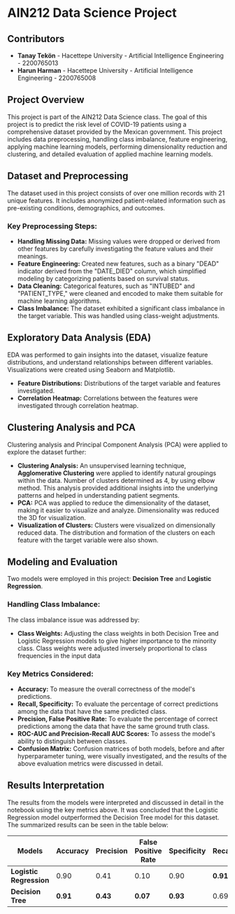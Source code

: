 # AIN212 Data Science Project

## Contributors

- **Tanay Tekön** - Hacettepe University - Artificial Intelligence Engineering - 2200765013
- **Harun Harman** - Hacettepe University - Artificial Intelligence Engineering - 2200765008

## Project Overview

This project is part of the AIN212 Data Science class. The goal of this project is to predict the risk level of COVID-19 patients using a comprehensive dataset provided by the Mexican government. This project includes data preprocessing, handling class imbalance, feature engineering, applying machine learning models, performing dimensionality reduction and clustering, and detailed evaluation of applied machine learning models.

## Dataset and Preprocessing

The dataset used in this project consists of over one million records with 21 unique features. It includes anonymized patient-related information such as pre-existing conditions, demographics, and outcomes.

### Key Preprocessing Steps:

- **Handling Missing Data:** Missing values were dropped or derived from other features by carefully investigating the feature values and their meanings.
- **Feature Engineering:** Created new features, such as a binary "DEAD" indicator derived from the "DATE_DIED" column, which simplified modeling by categorizing patients based on survival status.
- **Data Cleaning:** Categorical features, such as "INTUBED" and "PATIENT_TYPE," were cleaned and encoded to make them suitable for machine learning algorithms.
- **Class Imbalance:** The dataset exhibited a significant class imbalance in the target variable. This was handled using class-weight adjustments.

## Exploratory Data Analysis (EDA)

EDA was performed to gain insights into the dataset, visualize feature distributions, and understand relationships between different variables. Visualizations were created using Seaborn and Matplotlib.

- **Feature Distributions:** Distributions of the target variable and features investigated.
- **Correlation Heatmap:** Correlations between the features were investigated through correlation heatmap.

## Clustering Analysis and PCA

Clustering analysis and Principal Component Analysis (PCA) were applied to explore the dataset further:

- **Clustering Analysis:** An unsupervised learning technique, **Agglomerative Clustering** were applied to identify natural groupings within the data. Number of clusters determined as 4, by using elbow method. This analysis provided additional insights into the underlying patterns and helped in understanding patient segments.
- **PCA:** PCA was applied to reduce the dimensionality of the dataset, making it easier to visualize and analyze. Dimensionality was reduced the 3D for visualization.
- **Visualization of Clusters:** Clusters were visualized on dimensionally reduced data. The distribution and formation of the clusters on each feature with the target variable were also shown. 

## Modeling and Evaluation

Two models were employed in this project: **Decision Tree** and **Logistic Regression**.

### Handling Class Imbalance:

The class imbalance issue was addressed by:

- **Class Weights:** Adjusting the class weights in both Decision Tree and Logistic Regression models to give higher importance to the minority class. Class weights were adjusted inversely proportional to class frequencies in the input data

### Key Metrics Considered:

- **Accuracy:** To measure the overall correctness of the model's predictions.
- **Recall, Specificity:** To evaluate the percentage of correct predictions among the data that have the same predicted class.
- **Precision, False Positive Rate:** To evaluate the percentage of correct predictions among the data that have the same ground truth class.
- **ROC-AUC and Precision-Recall AUC Scores:** To assess the model's ability to distinguish between classes.
- **Confusion Matrix:** Confusion matrices of both models, before and after hyperparameter tuning, were visually investigated, and the results of the above evaluation metrics were discussed in detail.


## Results Interpretation

The results from the models were interpreted and discussed in detail in the notebook using the key metrics above. It was concluded that the Logistic Regression model outperformed the Decision Tree model for this dataset. The summarized results can be seen in the table below:

Models | Accuracy | Precision | False Positive Rate | Specificity | Recall | ROC-AUC | Precision-Recall AUC
--- | --- | --- | --- |--- |--- |--- |---
**Logistic Regression** | 0.90 | 0.41 | 0.10 | 0.90 | **0.91** | **0.96** | **0.68**
**Decision Tree** | **0.91** | **0.43** | **0.07** | **0.93** | 0.69 | 0.81 | 0.53